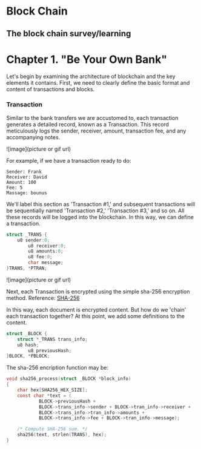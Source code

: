 # Block Chain
## The block chain survey/learning

# Chapter 1. "Be Your Own Bank"

Let's begin by examining the architecture of blockchain and the key elements it contains. First, we need to clearly define the basic format and content of transactions and blocks.

### Transaction
Similar to the bank transfers we are accustomed to, each transaction generates a detailed record, known as a Transaction. This record meticulously logs the sender, receiver, amount, transaction fee, and any accompanying notes.

![image](picture or gif url)

For example, if we have a transaction ready to do:
```
Sender: Frank
Receiver: David
Amount: 100
Fee: 5
Massage: bounus
```

We'll label this section as 'Transaction #1,' and subsequent transactions will be sequentially named 'Transaction #2,' 'Transaction #3,' and so on. 
All these records will be logged into the blockchain. 
In this way, we can define a transaction.

```c
struct _TRANS {
	u8 sender:0;
        u8 receiver:0;
        u8 amounts:0;
        u8 fee:0;
        char message;
}TRANS, *PTRAN;
```

![image](picture or gif url)

Next, each Transaction is encrypted using the simple sha-256 encryption method.
Reference: [SHA-256](https://github.com/983/SHA-256 "link")

In this way, each document is encrypted content. 
But how do we 'chain' each transaction together? 
At this point, we add some definitions to the content.


```c
struct _BLOCK {
	struct *_TRANS trans_info;
	u8 hash;
        u8 previousHash;
}BLOCK, *PBLOCK;
```

The sha-256 encription function may be:

```c
void sha256_process(struct _BLOCK *block_info)
{
	char hex[SHA256_HEX_SIZE];
	const char *text = (
			BLOCK->previousHash +
			BLOCK->trans_info->sender + BLOCK->tran_info->receiver +
			BLOCK->trans_info->tran_info->amounts + 
			BLOCK->trans_info->fee + BLOCK->tran_info->message);

	/* Compute SHA-256 sum. */
	sha256(text, strlen(TRANS), hex);
}
```